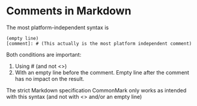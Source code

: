 Comments in Markdown
====================

The most platform-independent syntax is

```
(empty line)
[comment]: # (This actually is the most platform independent comment)
```

Both conditions are important:

1. Using # (and not <>)
2. With an empty line before the comment. Empty line after the comment has no impact on the result.

The strict Markdown specification CommonMark only works as intended with this syntax (and not with <> and/or an empty line)
